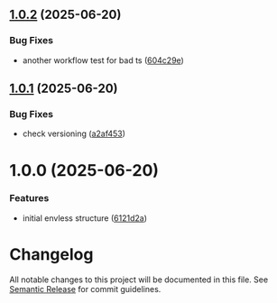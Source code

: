 ## [1.0.2](https://github.com/ArlindMaliqi/envless-repo/compare/v1.0.1...v1.0.2) (2025-06-20)


### Bug Fixes

* another workflow test for bad ts ([604c29e](https://github.com/ArlindMaliqi/envless-repo/commit/604c29eaaf5c4c1088fc08ae7d0f3cbdc121c761))

## [1.0.1](https://github.com/ArlindMaliqi/envless-repo/compare/v1.0.0...v1.0.1) (2025-06-20)


### Bug Fixes

* check versioning ([a2af453](https://github.com/ArlindMaliqi/envless-repo/commit/a2af453d232b5d4f26bc1fffb65390dc0cddd972))

# 1.0.0 (2025-06-20)


### Features

* initial envless structure ([6121d2a](https://github.com/ArlindMaliqi/envless-repo/commit/6121d2a601ba142923db324e3bbfa159706e615c))

# Changelog

All notable changes to this project will be documented in this file. See [Semantic Release](https://github.com/semantic-release/semantic-release) for commit guidelines.
